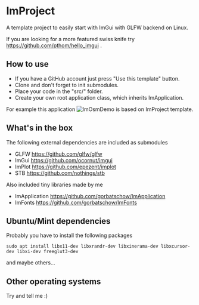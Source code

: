 # ImProject

A template project to easily start with ImGui with GLFW backend on Linux.

If you are looking for a more featured swiss knife try https://github.com/pthom/hello_imgui .

## How to use
- If you have a GitHub account just press  "Use this template" button.
- Clone and don't forget to init submodules.
- Place your code in the "src/" folder.
- Create your own root application class, which inherits ImApplication.

For example this application ![ImOsmDemo](https://github.com/gorbatschow/ImOsmWidgetDemo) is based on ImProject template.

## What's in the box
The following external dependencies are included as submodules
- GLFW https://github.com/glfw/glfw
- ImGui https://github.com/ocornut/imgui
- ImPlot https://github.com/epezent/implot
- STB https://github.com/nothings/stb

Also included tiny libraries made by me
- ImApplication https://github.com/gorbatschow/ImApplication
- ImFonts https://github.com/gorbatschow/ImFonts
 
## Ubuntu/Mint dependencies
Probably you have to install the following packages
```
sudo apt install libx11-dev libxrandr-dev libxinerama-dev libxcursor-dev libxi-dev freeglut3-dev
```
and maybe others...

## Other operating systems
Try and tell me :)
